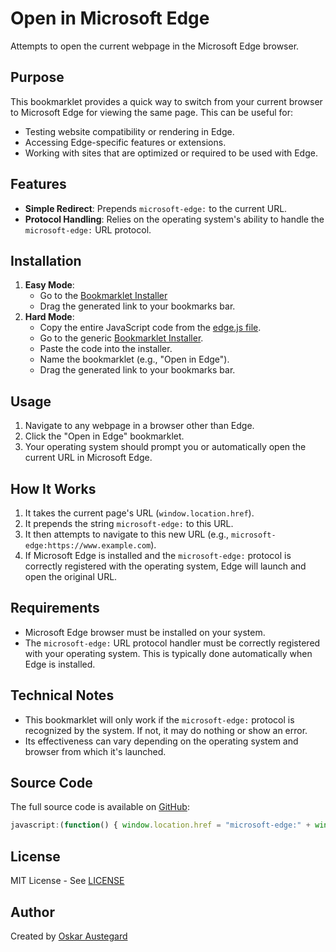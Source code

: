 # Open in Microsoft Edge

Attempts to open the current webpage in the Microsoft Edge browser.

## Purpose

This bookmarklet provides a quick way to switch from your current browser to Microsoft Edge for viewing the same page. This can be useful for:

-   Testing website compatibility or rendering in Edge.
-   Accessing Edge-specific features or extensions.
-   Working with sites that are optimized or required to be used with Edge.

## Features

-   **Simple Redirect**: Prepends `microsoft-edge:` to the current URL.
-   **Protocol Handling**: Relies on the operating system's ability to handle the `microsoft-edge:` URL protocol.

## Installation

1.  **Easy Mode**:
    *   Go to the [Bookmarklet Installer](https://austegard.com/bookmarklet-installer.html?bookmarklet=edge.js)
    *   Drag the generated link to your bookmarks bar.
2.  **Hard Mode**:
    *   Copy the entire JavaScript code from the [edge.js file](https://github.com/oaustegard/bookmarklets/blob/main/edge.js).
    *   Go to the generic [Bookmarklet Installer](https://austegard.com/bookmarklet-installer.html).
    *   Paste the code into the installer.
    *   Name the bookmarklet (e.g., "Open in Edge").
    *   Drag the generated link to your bookmarks bar.

## Usage

1.  Navigate to any webpage in a browser other than Edge.
2.  Click the "Open in Edge" bookmarklet.
3.  Your operating system should prompt you or automatically open the current URL in Microsoft Edge.

## How It Works

1.  It takes the current page's URL (`window.location.href`).
2.  It prepends the string `microsoft-edge:` to this URL.
3.  It then attempts to navigate to this new URL (e.g., `microsoft-edge:https://www.example.com`).
4.  If Microsoft Edge is installed and the `microsoft-edge:` protocol is correctly registered with the operating system, Edge will launch and open the original URL.

## Requirements

-   Microsoft Edge browser must be installed on your system.
-   The `microsoft-edge:` URL protocol handler must be correctly registered with your operating system. This is typically done automatically when Edge is installed.

## Technical Notes

-   This bookmarklet will only work if the `microsoft-edge:` protocol is recognized by the system. If not, it may do nothing or show an error.
-   Its effectiveness can vary depending on the operating system and browser from which it's launched.

## Source Code

The full source code is available on [GitHub](https://github.com/oaustegard/bookmarklets/blob/main/edge.js):
```javascript
javascript:(function() { window.location.href = "microsoft-edge:" + window.location.href; })();
```

## License

MIT License - See [LICENSE](https://github.com/oaustegard/bookmarklets/blob/main/LICENSE)

## Author

Created by [Oskar Austegard](https://austegard.com)
